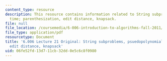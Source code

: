 ```yaml
---
content_type: resource
description: This resource contains information related to String subproblems, psuedopolynomial
  time; parenthesization, edit distance, knapsack.
file: null
file_location: /coursemedia/6-006-introduction-to-algorithms-fall-2011/06fe52fd13d711cb32dd0e5c6c8f0980_MIT6_006F11_lec21_orig.pdf
file_type: application/pdf
resourcetype: Document
title: '6.006 Lecture 21 Original: String subproblems, psuedopolynomial time; parenthesization,
  edit distance, knapsack'
uid: 06fe52fd-13d7-11cb-32dd-0e5c6c8f0980
---
```

